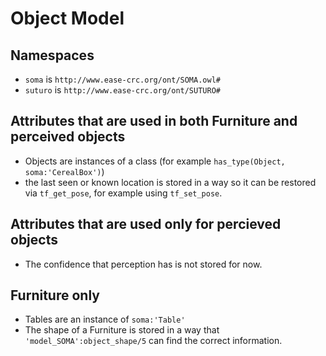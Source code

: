 # Object Model

## Namespaces

- `soma` is `http://www.ease-crc.org/ont/SOMA.owl#`
- `suturo` is `http://www.ease-crc.org/ont/SUTURO#`

## Attributes that are used in both Furniture and perceived objects

- Objects are instances of a class (for example `has_type(Object, soma:'CerealBox')`)
- the last seen or known location is stored in a way so it can be restored via `tf_get_pose`, for example using `tf_set_pose`.

## Attributes that are used only for percieved objects
- The confidence that perception has is not stored for now.

## Furniture only
- Tables are an instance of `soma:'Table'`
- The shape of a Furniture is stored in a way that `'model_SOMA':object_shape/5` can find the correct information.
